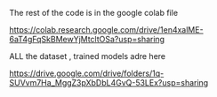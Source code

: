 The rest of the code is in the google colab file

https://colab.research.google.com/drive/1en4xalME-6aT4gFqSkBMewYjMtcltOSa?usp=sharing

ALL the dataset , trained models adre here

https://drive.google.com/drive/folders/1q-SUVvm7Ha_MggZ3pXbDbL4GvQ-53LEx?usp=sharing

